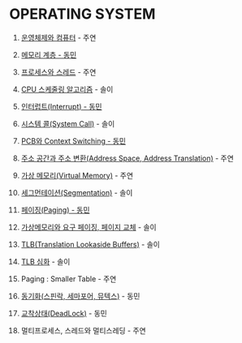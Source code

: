 # OPERATING SYSTEM

1. [운영체제와 컴퓨터](https://polydactyl-impala-301.notion.site/f0c9f9c339654b318324ed9e6469a27f?pvs=4) - 주연

2. [메모리 계층 - 동민](https://www.notion.so/ehdals0405/75cd2b7e748f4c229388d7b51c69b020)

3. [프로세스와 스레드](https://polydactyl-impala-301.notion.site/fffebfb0df8841e3bca5027fc24bfeec?pvs=4) - 주연 

4. [CPU 스케줄링 알고리즘](https://flossy-longship-14b.notion.site/CPU-225df150fa444d2f8d470660dc82add9?pvs=4) - 솔이

5. [인터럽트(Interrupt) - 동민](https://www.notion.so/ehdals0405/3137965e1f754ecc8bca712bd7496f11)

6. [시스템 콜(System Call)](https://flossy-longship-14b.notion.site/System-Call-6037e8e2283d4b76aed025ac7ed8927b?pvs=4) - 솔이

7. [PCB와 Context Switching - 동민](https://www.notion.so/ehdals0405/PCB-Context-Switching-496f2cd2a75e488fa754f1ebe3a6bc4e)

8. [주소 공간과 주소 변환(Address Space, Address Translation)](https://polydactyl-impala-301.notion.site/Address-Space-Address-Translation-c5193d250b8d4c26b337a50c5533e6e6?pvs=4) - 주연

9. [가상 메모리(Virtual Memory)](https://polydactyl-impala-301.notion.site/Virtual-Memory-c0eb3e0884d342a6bfad77d89c7b7039?pvs=4) - 주연

10. [세그먼테이션(Segmentation)](https://flossy-longship-14b.notion.site/Segmentation-3e1d4fe29f324e8e9d451beb58b50dff?pvs=4)  - 솔이

11. [페이징(Paging) - 동민](https://www.notion.so/ehdals0405/Paging-7a95433edf6b4d2789098686c9381658)

12. [가상메모리와 요구 페이징, 페이지 교체](https://flossy-longship-14b.notion.site/Segmentation-3e1d4fe29f324e8e9d451beb58b50dff?pvs=4)  - 솔이

13. [TLB(Translation Lookaside Buffers)](https://flossy-longship-14b.notion.site/TLB-Translation-Lookaside-Buffer-1394951c2e384f9a9f123039645f0cbb?pvs=4) - 솔이

14. [TLB 심화](https://flossy-longship-14b.notion.site/TLB-Translation-Lookaside-Buffers-ee889e8ebd73467c96ab8b804415d984?pvs=4) - 솔이

15. Paging : Smaller Table - 주연

16. [동기화(스핀락, 세마포어, 뮤텍스)](https://www.notion.so/ehdals0405/db0090550b0e40899e451ffbffb6a071) - 동민 

17. [교착상태(DeadLock)](https://www.notion.so/ehdals0405/Dead-Lock-4638a0064a524ffe9221012ba4fa376f) - 동민

18. 멀티프로세스, 스레드와 멀티스레딩 - 주연
